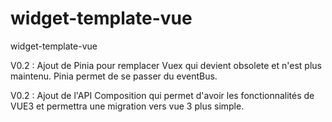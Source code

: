 # widget-template-vue
widget-template-vue

V0.2 : Ajout de Pinia pour remplacer Vuex qui devient obsolete et n'est plus maintenu.
Pinia permet de se passer du eventBus.

V0.2 : Ajout de l'API Composition qui permet d'avoir les fonctionnalités de VUE3 et permettra une migration vers vue 3 plus simple.

